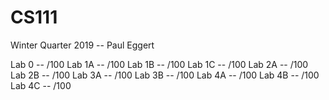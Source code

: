 # CS111
Winter Quarter 2019 -- Paul Eggert 

Lab 0 --   /100
Lab 1A --  /100
Lab 1B --  /100
Lab 1C --  /100
Lab 2A --  /100
Lab 2B --  /100
Lab 3A --  /100
Lab 3B --  /100
Lab 4A --  /100
Lab 4B --  /100
Lab 4C --  /100
